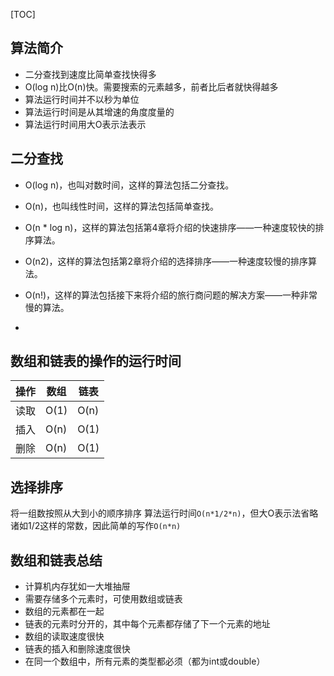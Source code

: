 [TOC]

## 算法简介
- 二分查找到速度比简单查找快得多
- O(log n)比O(n)快。需要搜索的元素越多，前者比后者就快得越多
- 算法运行时间并不以秒为单位
- 算法运行时间是从其增速的角度度量的
- 算法运行时间用大O表示法表示

## 二分查找
- O(log n)，也叫对数时间，这样的算法包括二分查找。

- O(n)，也叫线性时间，这样的算法包括简单查找。

- O(n * log n)，这样的算法包括第4章将介绍的快速排序——一种速度较快的排序算法。

- O(n2)，这样的算法包括第2章将介绍的选择排序——一种速度较慢的排序算法。

- O(n!)，这样的算法包括接下来将介绍的旅行商问题的解决方案——一种非常慢的算法。
- 
## 数组和链表的操作的运行时间

| 操作 | 数组 |链表  |
| --- | --- | --- |
| 读取 | O(1) | O(n) |
| 插入 | O(n) | O(1) |
| 删除 | O(n) | O(1) |


## 选择排序
将一组数按照从大到小的顺序排序
算法运行时间`O(n*1/2*n)`，但大O表示法省略诸如1/2这样的常数，因此简单的写作`O(n*n)`

## 数组和链表总结
- 计算机内存犹如一大堆抽屉
- 需要存储多个元素时，可使用数组或链表
- 数组的元素都在一起
- 链表的元素时分开的，其中每个元素都存储了下一个元素的地址
- 数组的读取速度很快
- 链表的插入和删除速度很快
- 在同一个数组中，所有元素的类型都必须（都为int或double）


